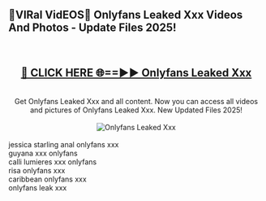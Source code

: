 <h2>🔴VIRal VidEOS🔴 Onlyfans Leaked Xxx Videos And Photos - Update Files 2025!</h2>
<br>
<div align="center">
<h2><a href="https://virallinks.top/odZfE0" rel="nofollow">🔴 CLICK HERE 🌐==►► Onlyfans Leaked Xxx</a></h2>
<br>
Get Onlyfans Leaked Xxx and all content. Now you can access all videos and pictures of Onlyfans Leaked Xxx. New Updated Files 2025!
<br>
<br>
<a href="https://virallinks.top/odZfE0" rel="nofollow" data-target="animated-image.originalLink"><img src="https://i.imgur.com/dJHk4Zq.gif)" alt="Onlyfans Leaked Xxx" style="max-width: 100%; display: inline-block;" data-target="animated-image.originalImage"></a>
</div>
<br>
jessica starling anal onlyfans xxx<br>
guyana xxx onlyfans<br>
calli lumieres xxx onlyfans<br>
risa onlyfans xxx<br>
caribbean onlyfans xxx<br>
onlyfans leak xxx